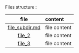 

Files structure :

file | content
|:---:|:---|
[file_subdir.md](file_subdir.md) | file content |
[file_2](file_2) | file content 
[file_3](file_3) | file content 